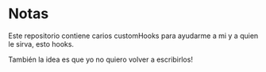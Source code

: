 #  Notas

Este repositorio contiene carios customHooks para ayudarme a mi y a quien le sirva, esto hooks.

También la idea es que yo no quiero volver a escribirlos!